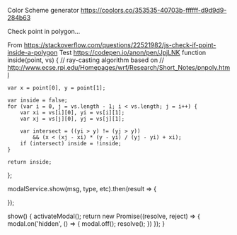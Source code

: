 Color Scheme generator
https://coolors.co/353535-40703b-ffffff-d9d9d9-284b63 


Check point in polygon...

From https://stackoverflow.com/questions/22521982/js-check-if-point-inside-a-polygon 
Test https://codepen.io/anon/pen/JpjLNK 
function inside(point, vs) {
    // ray-casting algorithm based on
    // http://www.ecse.rpi.edu/Homepages/wrf/Research/Short_Notes/pnpoly.html

    var x = point[0], y = point[1];

    var inside = false;
    for (var i = 0, j = vs.length - 1; i < vs.length; j = i++) {
        var xi = vs[i][0], yi = vs[i][1];
        var xj = vs[j][0], yj = vs[j][1];

        var intersect = ((yi > y) != (yj > y))
            && (x < (xj - xi) * (y - yi) / (yj - yi) + xi);
        if (intersect) inside = !inside;
    }

    return inside;
};


modalService.show(msg, type, etc).then(result => {

});

show() {
    activateModal();
    return new Promise((resolve, reject) => {
        modal.on('hidden', () => {
            modal.off();
            resolve();
        })
    });
}